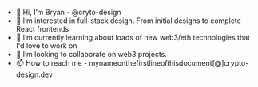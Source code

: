 - 👋 Hi, I’m Bryan - @cryto-design
- 👀 I’m interested in full-stack design. From initial designs to complete React frontends
- 🌱 I’m currently learning about loads of new web3/eth technologies that I'd love to work on
- 💞️ I’m looking to collaborate on web3 projects.
- 📫 How to reach me - mynameonthefirstlineofthisdocument[@]crypto-design.dev

<!---
cryto-design/cryto-design is a ✨ special ✨ repository because its `README.md` (this file) appears on your GitHub profile.
You can click the Preview link to take a look at your changes.
--->
